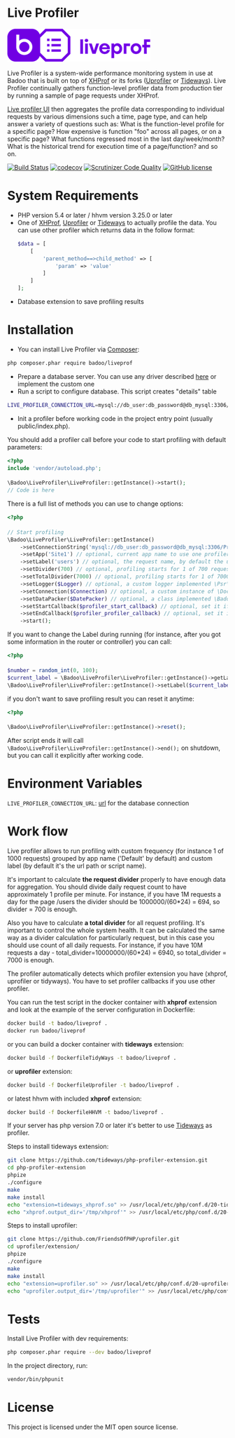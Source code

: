 Live Profiler
================

![logo](images/liveprof_logo.png "logo")

Live Profiler is a system-wide performance monitoring system in use at Badoo that is built on top of [XHProf](http://pecl.php.net/package/xhprof) or its forks ([Uprofiler](https://github.com/FriendsOfPHP/uprofiler) or [Tideways](https://github.com/tideways/php-profiler-extension)).
Live Profiler continually gathers function-level profiler data from production tier by running a sample of page requests under XHProf.

[Live profiler UI](https://github.com/badoo/liveprof-ui) then aggregates the profile data corresponding to individual requests by various dimensions such a time, page type, and can help answer a variety of questions such as:
What is the function-level profile for a specific page?
How expensive is function "foo" across all pages, or on a specific page?
What functions regressed most in the last day/week/month?
What is the historical trend for execution time of a page/function? and so on.

[![Build Status](https://travis-ci.org/badoo/liveprof.svg?branch=master)](https://travis-ci.org/badoo/liveprof)
[![codecov](https://codecov.io/gh/badoo/liveprof/branch/master/graph/badge.svg)](https://codecov.io/gh/badoo/liveprof)
[![Scrutinizer Code Quality](https://scrutinizer-ci.com/g/badoo/liveprof/badges/quality-score.png?b=master)](https://scrutinizer-ci.com/g/badoo/liveprof/?branch=master)
[![GitHub license](https://img.shields.io/github/license/badoo/liveprof.svg)](https://github.com/badoo/liveprof/blob/master/LICENSE)

System Requirements
===================

* PHP version 5.4 or later / hhvm version 3.25.0 or later
* One of [XHProf](http://pecl.php.net/package/xhprof),
     [Uprofiler](https://github.com/FriendsOfPHP/uprofiler) or
     [Tideways](https://github.com/tideways/php-profiler-extension) to actually profile the data.
  You can use other profiler which returns data in the follow format:
  ```php
  $data = [
      [
          'parent_method==>child_method' => [
              'param' => 'value' 
          ]
      ]  
  ];
  ```  
* Database extension to save profiling results

Installation
============

* You can install Live Profiler via [Composer](https://getcomposer.org/):

```bash
php composer.phar require badoo/liveprof
```

* Prepare a database server. You can use any driver described [here](https://www.doctrine-project.org/projects/doctrine-dbal/en/2.8/reference/configuration.html#configuration) or implement the custom one
* Run a script to configure database. This script creates "details" table 

```bash
LIVE_PROFILER_CONNECTION_URL=mysql://db_user:db_password@db_mysql:3306/Profiler?charset=utf8 php vendor/badoo/liveprof/bin/install.php
```

* Init a profiler before working code in the project entry point (usually public/index.php).

You should add a profiler call before your code to start profiling with default parameters:
```php
<?php
include 'vendor/autoload.php';

\Badoo\LiveProfiler\LiveProfiler::getInstance()->start();
// Code is here
```

There is a full list of methods you can use to change options:
```php
<?php

// Start profiling
\Badoo\LiveProfiler\LiveProfiler::getInstance()
    ->setConnectionString('mysql://db_user:db_password@db_mysql:3306/Profiler?charset=utf8') // optional, you can also set the connection url in the environment variable LIVE_PROFILER_CONNECTION_URL
    ->setApp('Site1') // optional, current app name to use one profiler in several apps, "Default" by default
    ->setLabel('users') // optional, the request name, by default the url path or script name in cli
    ->setDivider(700) // optional, profiling starts for 1 of 700 requests with the same app and label, 1000 by default
    ->setTotalDivider(7000) // optional, profiling starts for 1 of 7000 requests with forces label "All", 10000 by default
    ->setLogger($Logger) // optional, a custom logger implemented \Psr\Log\LoggerInterface
    ->setConnection($Connection) // optional, a custom instance of \Doctrine\DBAL\Connection if you can't use the connection url
    ->setDataPacker($DatePacker) // optional, a class implemented \Badoo\LiveProfiler\DataPackerInterface to convert array into string
    ->setStartCallback($profiler_start_callback) // optional, set it if you use custom profiler
    ->setEndCallback($profiler_profiler_callback) // optional, set it if you use custom profiler
    ->start();
```

If you want to change the Label during running (for instance, after you got some information in the router or controller) you can call:
```php
<?php

$number = random_int(0, 100);
$current_label = \Badoo\LiveProfiler\LiveProfiler::getInstance()->getLabel();
\Badoo\LiveProfiler\LiveProfiler::getInstance()->setLabel($current_label . $number);
```

if you don't want to save profiling result you can reset it anytime:
```php
<?php

\Badoo\LiveProfiler\LiveProfiler::getInstance()->reset();
```

After script ends it will call `\Badoo\LiveProfiler\LiveProfiler::getInstance()->end();` on shutdown, but you can call it explicitly after working code.

Environment Variables
=====================

`LIVE_PROFILER_CONNECTION_URL`: [url](https://www.doctrine-project.org/projects/doctrine-dbal/en/2.8/reference/configuration.html#configuration) for the database connection

Work flow
=========

Live profiler allows to run profiling with custom frequency (for instance 1 of 1000 requests) grouped by app name ('Default' by default) and custom label (by default it's the url path or script name).

It's important to calculate **the request divider** properly to have enough data for aggregation. You should divide daily request count to have approximately 1 profile per minute.
For instance, if you have 1M requests a day for the page /users the divider should be 1000000/(60*24) = 694, so divider = 700 is enough.

Also you have to calculate **a total divider** for all request profiling. It's important to control the whole system health. It can be calculated the same way as a divider calculation for particularly request,
but in this case you should use count of all daily requests. For instance, if you have 10M requests a day - total_divider=10000000/(60*24) = 6940, so total_divider = 7000 is enough.

The profiler automatically detects which profiler extension you have (xhprof, uprofiler or tidyways). You have to set profiler callbacks if you use other profiler.

You can run the test script in the docker container with **xhprof** extension and look at the example of the server configuration in Dockerfile:
```bash 
docker build -t badoo/liveprof .
docker run badoo/liveprof
```

or you can build a docker container with **tideways** extension:
```bash 
docker build -f DockerfileTidyWays -t badoo/liveprof .
```

or **uprofiler** extension:
```bash 
docker build -f DockerfileUprofiler -t badoo/liveprof .
```

or latest hhvm with included  **xhprof** extension:
```bash
docker build -f DockerfileHHVM -t badoo/liveprof .
```

If your server has php version 7.0 or later it's better to use [Tideways](https://github.com/tideways/php-profiler-extension) as profiler.

Steps to install tideways extension:
```bash
git clone https://github.com/tideways/php-profiler-extension.git
cd php-profiler-extension
phpize
./configure
make
make install
echo "extension=tideways_xhprof.so" >> /usr/local/etc/php/conf.d/20-tideways_xhprof.ini
echo "xhprof.output_dir='/tmp/xhprof'" >> /usr/local/etc/php/conf.d/20-tideways_xhprof.ini
```

Steps to install uprofiler:
```bash
git clone https://github.com/FriendsOfPHP/uprofiler.git
cd uprofiler/extension/
phpize
./configure
make
make install
echo "extension=uprofiler.so" >> /usr/local/etc/php/conf.d/20-uprofiler.ini
echo "uprofiler.output_dir='/tmp/uprofiler'" >> /usr/local/etc/php/conf.d/20-uprofiler.ini
```

Tests
=====

Install Live Profiler with dev requirements:
```bash 
php composer.phar require --dev badoo/liveprof
```

In the project directory, run:
```bash
vendor/bin/phpunit
```

License
=======

This project is licensed under the MIT open source license.
